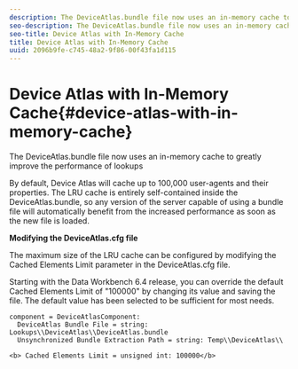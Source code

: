 ```yaml
---
description: The DeviceAtlas.bundle file now uses an in-memory cache to greatly improve the performance of lookups
seo-description: The DeviceAtlas.bundle file now uses an in-memory cache to greatly improve the performance of lookups
seo-title: Device Atlas with In-Memory Cache
title: Device Atlas with In-Memory Cache
uuid: 2096b9fe-c745-48a2-9f86-00f43fa1d115
---
```


# Device Atlas with In-Memory Cache{#device-atlas-with-in-memory-cache}

The DeviceAtlas.bundle file now uses an in-memory cache to greatly improve the performance of lookups

<a id="section_8CE52445D83247FDA180EFE4FCCDC771"></a>

By default, Device Atlas will cache up to 100,000 user-agents and their properties. The LRU cache is entirely self-contained inside the DeviceAtlas.bundle, so any version of the server capable of using a bundle file will automatically benefit from the increased performance as soon as the new file is loaded.

**Modifying the DeviceAtlas.cfg file**

The maximum size of the LRU cache can be configured by modifying the Cached Elements Limit parameter in the DeviceAtlas.cfg file.

Starting with the Data Workbench 6.4 release, you can override the default Cached Elements Limit of "100000" by changing its value and saving the file. The default value has been selected to be sufficient for most needs.

```
component = DeviceAtlasComponent: 
  DeviceAtlas Bundle File = string: Lookups\\DeviceAtlas\\DeviceAtlas.bundle 
  Unsynchronized Bundle Extraction Path = string: Temp\\DeviceAtlas\\ 
  
<b> Cached Elements Limit = unsigned int: 100000</b> 

```

